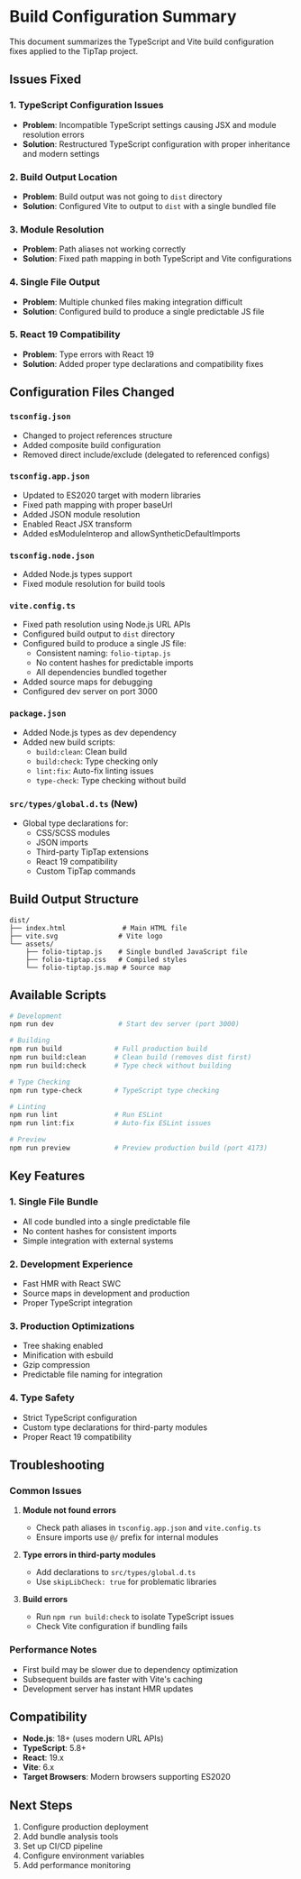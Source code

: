 # Build Configuration Summary

This document summarizes the TypeScript and Vite build configuration fixes applied to the TipTap project.

## Issues Fixed

### 1. TypeScript Configuration Issues
- **Problem**: Incompatible TypeScript settings causing JSX and module resolution errors
- **Solution**: Restructured TypeScript configuration with proper inheritance and modern settings

### 2. Build Output Location
- **Problem**: Build output was not going to `dist` directory
- **Solution**: Configured Vite to output to `dist` with a single bundled file

### 3. Module Resolution
- **Problem**: Path aliases not working correctly
- **Solution**: Fixed path mapping in both TypeScript and Vite configurations

### 4. Single File Output
- **Problem**: Multiple chunked files making integration difficult
- **Solution**: Configured build to produce a single predictable JS file

### 5. React 19 Compatibility
- **Problem**: Type errors with React 19
- **Solution**: Added proper type declarations and compatibility fixes

## Configuration Files Changed

### `tsconfig.json`
- Changed to project references structure
- Added composite build configuration
- Removed direct include/exclude (delegated to referenced configs)

### `tsconfig.app.json`
- Updated to ES2020 target with modern libraries
- Fixed path mapping with proper baseUrl
- Added JSON module resolution
- Enabled React JSX transform
- Added esModuleInterop and allowSyntheticDefaultImports

### `tsconfig.node.json`
- Added Node.js types support
- Fixed module resolution for build tools

### `vite.config.ts`
- Fixed path resolution using Node.js URL APIs
- Configured build output to `dist` directory
- Configured build to produce a single JS file:
  - Consistent naming: `folio-tiptap.js`
  - No content hashes for predictable imports
  - All dependencies bundled together
- Added source maps for debugging
- Configured dev server on port 3000

### `package.json`
- Added Node.js types as dev dependency
- Added new build scripts:
  - `build:clean`: Clean build
  - `build:check`: Type checking only
  - `lint:fix`: Auto-fix linting issues
  - `type-check`: Type checking without build

### `src/types/global.d.ts` (New)
- Global type declarations for:
  - CSS/SCSS modules
  - JSON imports
  - Third-party TipTap extensions
  - React 19 compatibility
  - Custom TipTap commands

## Build Output Structure

```
dist/
├── index.html              # Main HTML file
├── vite.svg               # Vite logo
└── assets/
    ├── folio-tiptap.js    # Single bundled JavaScript file
    ├── folio-tiptap.css   # Compiled styles
    └── folio-tiptap.js.map # Source map
```

## Available Scripts

```bash
# Development
npm run dev                # Start dev server (port 3000)

# Building
npm run build             # Full production build
npm run build:clean       # Clean build (removes dist first)
npm run build:check       # Type check without building

# Type Checking
npm run type-check        # TypeScript type checking

# Linting
npm run lint              # Run ESLint
npm run lint:fix          # Auto-fix ESLint issues

# Preview
npm run preview           # Preview production build (port 4173)
```

## Key Features

### 1. Single File Bundle
- All code bundled into a single predictable file
- No content hashes for consistent imports
- Simple integration with external systems

### 2. Development Experience
- Fast HMR with React SWC
- Source maps in development and production
- Proper TypeScript integration

### 3. Production Optimizations
- Tree shaking enabled
- Minification with esbuild
- Gzip compression
- Predictable file naming for integration

### 4. Type Safety
- Strict TypeScript configuration
- Custom type declarations for third-party modules
- Proper React 19 compatibility

## Troubleshooting

### Common Issues

1. **Module not found errors**
   - Check path aliases in `tsconfig.app.json` and `vite.config.ts`
   - Ensure imports use `@/` prefix for internal modules

2. **Type errors in third-party modules**
   - Add declarations to `src/types/global.d.ts`
   - Use `skipLibCheck: true` for problematic libraries

3. **Build errors**
   - Run `npm run build:check` to isolate TypeScript issues
   - Check Vite configuration if bundling fails

### Performance Notes

- First build may be slower due to dependency optimization
- Subsequent builds are faster with Vite's caching
- Development server has instant HMR updates

## Compatibility

- **Node.js**: 18+ (uses modern URL APIs)
- **TypeScript**: 5.8+
- **React**: 19.x
- **Vite**: 6.x
- **Target Browsers**: Modern browsers supporting ES2020

## Next Steps

1. Configure production deployment
2. Add bundle analysis tools
3. Set up CI/CD pipeline
4. Configure environment variables
5. Add performance monitoring